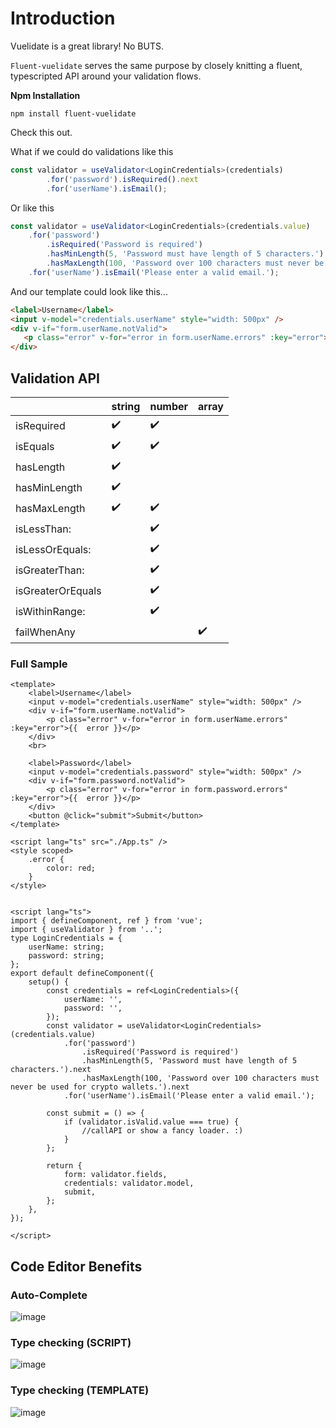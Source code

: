 # Introduction

Vuelidate is a great library! No BUTS.

`Fluent-vuelidate` serves the same purpose by closely knitting a fluent, typescripted API around your validation flows.

**Npm Installation**
```
npm install fluent-vuelidate
```

Check this out.

What if we could do validations like this

```ts
const validator = useValidator<LoginCredentials>(credentials)
        .for('password').isRequired().next
        .for('userName').isEmail();
````
Or like this

```ts
const validator = useValidator<LoginCredentials>(credentials.value)
    .for('password')
        .isRequired('Password is required')
        .hasMinLength(5, 'Password must have length of 5 characters.').next
        .hasMaxLength(100, 'Password over 100 characters must never be used for crypto wallets.').next
    .for('userName').isEmail('Please enter a valid email.');
```

And our template could look like this...

```html
<label>Username</label>
<input v-model="credentials.userName" style="width: 500px" />
<div v-if="form.userName.notValid">
   <p class="error" v-for="error in form.userName.errors" :key="error">{{  error }}</p>
</div>
```


## Validation API

|               | string        | number          | array |
|---------------|---------------|-----------------|-------------
| isRequired    | ✔️            | ✔️             |       
| isEquals      | ✔️            | ✔️             |
| hasLength     | ✔️            |                |
| hasMinLength  | ✔️            |                 |
| hasMaxLength  | ✔️            |  ✔️            |         
| isLessThan:   |               | ✔️            |
| isLessOrEquals:  |            | ✔️            |
| isGreaterThan:   |            |  ✔️            |
| isGreaterOrEquals|            |  ✔️            |
| isWithinRange:   |            |  ✔️            |
| failWhenAny      |            |                 |✔️

### Full Sample
```vue
<template>
    <label>Username</label>
    <input v-model="credentials.userName" style="width: 500px" />
    <div v-if="form.userName.notValid">
        <p class="error" v-for="error in form.userName.errors" :key="error">{{  error }}</p>
    </div>
    <br>

    <label>Password</label>
    <input v-model="credentials.password" style="width: 500px" />
    <div v-if="form.password.notValid">
        <p class="error" v-for="error in form.password.errors" :key="error">{{  error }}</p>
    </div>
    <button @click="submit">Submit</button>
</template>

<script lang="ts" src="./App.ts" />
<style scoped>
    .error {
        color: red;
    }
</style>


<script lang="ts">
import { defineComponent, ref } from 'vue';
import { useValidator } from '..';
type LoginCredentials = {
    userName: string;
    password: string;
};
export default defineComponent({
    setup() {
        const credentials = ref<LoginCredentials>({
            userName: '',
            password: '',
        });
        const validator = useValidator<LoginCredentials>(credentials.value)
            .for('password')
                .isRequired('Password is required')
                .hasMinLength(5, 'Password must have length of 5 characters.').next
                .hasMaxLength(100, 'Password over 100 characters must never be used for crypto wallets.').next
            .for('userName').isEmail('Please enter a valid email.');

        const submit = () => {
            if (validator.isValid.value === true) {
                //callAPI or show a fancy loader. :)
            }
        };

        return {
            form: validator.fields,
            credentials: validator.model,
            submit,
        };
    },
});

</script>
```

## Code Editor Benefits

### Auto-Complete
![image](https://user-images.githubusercontent.com/39003759/159159839-4926e428-ad1e-49e8-9bd4-ace3770e2f81.png)

### Type checking (SCRIPT)
![image](https://user-images.githubusercontent.com/39003759/159159885-2b39cc65-e545-486f-8fc5-daaf32517c35.png)
### Type checking (TEMPLATE)
![image](https://user-images.githubusercontent.com/39003759/159159918-43c21381-dae9-4cb1-b055-48671f6d0b8a.png)
